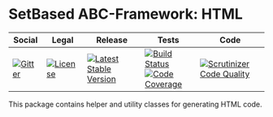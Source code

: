 # SetBased ABC-Framework: HTML

<table>
<thead>
<tr>
<th>Social</th>
<th>Legal</th>
<th>Release</th>
<th>Tests</th>
<th>Code</th>
</tr>
</thead>
<tbody>
<tr>
<td>
<a href="https://gitter.im/setbased-abc-framework/abc"><img src="https://badges.gitter.im/setbased-abc-framework/abc.svg" alt="Gitter"/></a>
</td>
<td>
<a href="https://packagist.org/packages/setbased/abc-html"><img src="https://poser.pugx.org/setbased/abc-html/license" alt="License"/></a>
</td>
<td>
<a href="https://packagist.org/packages/setbased/abc-html"><img src="https://poser.pugx.org/setbased/abc-html/v/stable" alt="Latest Stable Version"/></a><br/>
</td>
<td>
<a href="https://travis-ci.org/setbased-abc-framework/html"><img src="https://api.travis-ci.org/setbased-abc-framework/html.svg?branch=master" alt="Build Status"/></a><br/>
<a href="https://scrutinizer-ci.com/g/setbased-abc-framework/html/?branch=master"><img src="https://scrutinizer-ci.com/g/setbased-abc-framework/html/badges/coverage.png?b=master" alt="Code Coverage"/></a>
</td>
<td>
<a href="https://scrutinizer-ci.com/g/setbased-abc-framework/html/?branch=master"><img src="https://scrutinizer-ci.com/g/setbased-abc-framework/html/badges/quality-score.png?b=master" alt="Scrutinizer Code Quality"/></a>
</td>
</tr>
</tbody>
</table>

This package contains helper and utility classes for generating HTML code. 
